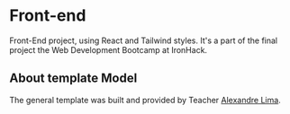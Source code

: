 # Front-end

Front-End project, using React and Tailwind styles.
It's a part of the final project the Web Development Bootcamp at IronHack.

## About template Model

The general template was built and provided by Teacher [Alexandre Lima](https://github.com/alexandreatlima/vite-template-tailwind).